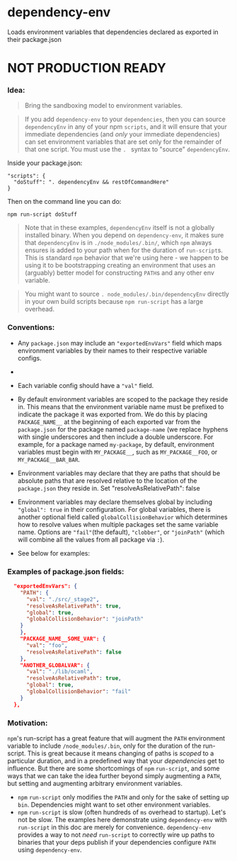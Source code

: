 # dependency-env
Loads environment variables that dependencies declared as exported in their package.json

# NOT PRODUCTION READY

### Idea:

> Bring the sandboxing model to environment variables.

> If you add `dependency-env` to your `dependencies`, then you can source `dependencyEnv`
> in any of your npm `scripts`, and it will ensure that your immediate dependencies
> (and *only* your immediate dependencies) can set environment variables that
> are set only for the remainder of that one script. You must use the `. ` syntax to
> "source" `dependencyEnv`.

Inside your package.json:

```
"scripts": {
  "doStuff": ". dependencyEnv && restOfCommandHere"
}
```

Then on the command line you can do:

```
npm run-script doStuff
```

> Note that in these examples, `dependencyEnv` itself is not a globally installed
binary. When you depend on `dependency-env`, it makes sure that `dependencyEnv`
is in `./node_modules/.bin/`, which `npm` always ensures is added to your path
when for the duration of `run-script`s. This is standard `npm` behavior that
we're using here - we happen to be using it to be bootstrapping creating an
environment that uses an (arguably) better model for constructing `PATH`s and
any other env variable.

> You might want to source `. node_modules/.bin/dependencyEnv` directly in your 
own build scripts because `npm run-script` has a large overhead.


### Conventions:

- Any `package.json` may include an `"exportedEnvVars"` field which maps
  environment variables by their names to their respective variable configs.
- 
- Each variable config should have a `"val"` field.
- By default environment variables are scoped to the package they reside in. This means that
the environment variable name must be prefixed to indicate the package it was
exported from. We do this by placing `PACKAGE_NAME__` at the beginning of each
exported var from the `package.json` for the package named `package-name` (we
replace hyphens with single underscores and then include a double underscore.
For example, for a package named `my-package`, by default, environment
variables must begin with `MY_PACKAGE__`, such as `MY_PACKAGE__FOO`, or
`MY_PACKAGE__BAR_BAR`.
- Environment variables may declare that they are paths that should be absolute
  paths that are resolved relative to the location of the `package.json` they
  reside in. Set "resolveAsRelativePath": false
- Environment variables may declare themselves global by including `"global":
  true` in their configuration. For global variables, there is another optional
  field called `globalCollisionBehavior` which determines how to resolve values
  when multiple packages set the same variable name. Options are `"fail"`(the
  default), `"clobber"`, or `"joinPath"` (which will combine all the values
  from all package via `:`).

- See below for examples:


### Examples of package.json fields:

```json
  "exportedEnvVars": {
    "PATH": {
      "val": "./src/_stage2",
      "resolveAsRelativePath": true,
      "global": true,
      "globalCollisionBehavior": "joinPath"
    }
    },
    "PACKAGE_NAME__SOME_VAR": {
      "val": "foo",
      "resolveAsRelativePath": false
    },
    "ANOTHER_GLOBALVAR": {
      "val": "./lib/ocaml",
      "resolveAsRelativePath": true,
      "global": true,
      "globalCollisionBehavior": "fail"
    }
  },
```


### Motivation:

`npm`'s run-script has a great feature that will augment the `PATH` environment
variable to include `/node_modules/.bin`, only for the duration of the
run-script. This is great because it means changing of paths is *scoped* to a
particular duration, and in a predefined way that your *dependencies* get to
influence. But there are some shortcomings of `npm` `run-script`, and some ways
that we can take the idea further beyond simply augmenting a `PATH`, but
setting and augmenting arbitrary environment variables.

- `npm` `run-script` only modifies the `PATH` and only for the sake of setting
  up `bin`. Dependencies might want to set other environment variables.
- `npm` `run-script` is slow (often hundreds of `ms` overhead to startup).
  Let's not be slow. The examples here demonstrate using `dependency-env` with
  `run-script` in this doc are merely for convenience. `dependency-env`
  provides a way to not *need* `run-script` to correctly wire up paths to
  binaries that your deps publish if your dependencies configure `PATH` using
  `dependency-env`.

